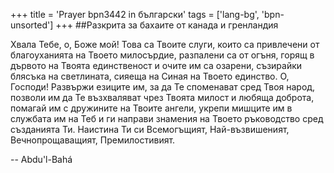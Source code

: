 +++
title = 'Prayer bpn3442 in български'
tags = ['lang-bg', 'bpn-unsorted']
+++
##Разкрита за бахаите от канада и гренландия

Хвала Тебе, о, Боже мой! Това са Твоите слуги, които са привлечени от благоуханията на Твоето милосърдие, разпалени са от огъня, горящ в дървото на Твоята единственост и очите им са озарени, съзирайки блясъка на светлината, сияеща на Синая на Твоето единство.
О, Господи! Развържи езиците им, за да Те споменават сред Твоя народ, позволи им да Те възхваляват чрез Твоята милост и любяща доброта, помагай им с дружините на Твоите ангели, укрепи мишците им в службата им на Теб и ги направи знамения на Твоето ръководство сред създанията Ти.
Наистина Ти си Всемогъщият, Най-възвишеният, Вечнопрощаващият, Премилостивият.

-- Abdu'l-Bahá
